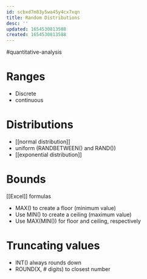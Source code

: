 ```yaml
---
id: scbxd7m83y5wa45y4cx7xqn
title: Random Distributions
desc: ''
updated: 1654530813588
created: 1654530813588
---
```

#quantitative-analysis 
# Ranges
- Discrete
- continuous
# Distributions
- [[normal distribution]]
- uniform (RANDBETWEEN() and RAND())
- [[exponential distribution]]
# Bounds
[[Excel]] formulas
- MAX() to create a floor (minimum value)
- Use MIN() to create a ceiling (maximum value)
- Use MAX(MIN()) for floor and ceiling, respectively
# Truncating values
- INT() always rounds down
- ROUND(X, # digits) to closest number
